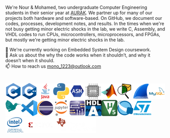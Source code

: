 We're Nour & Mohamed, two undergraduate Computer Engineering students in their senior year at [AURAK](https://aurak.ac.ae/). We partner up for many of our projects both hardware and software-based. On GitHub, we document our codes, processes, development notes, and results. In the times when we're not busy getting minor electric shocks in the lab, we write C, Assembly, and VHDL codes to run CPUs, microcontrollers, microprocessors, and FPGAs, but mostly we're getting minor electric shocks in the lab.  

🔭 We're currently working on Embedded System Design coursework.  
💬 Ask us about the why the code works when it shouldn’t, and why it doesn’t when it should.  
📫 How to reach us mono_1223@outlook.com

#

<img height="50" src="https://github.com/MONO-1223/.github/blob/main/profile/icons/c.png"><img height="50" src="https://github.com/MONO-1223/.github/blob/main/profile/icons/c%2B%2B.png"><img height="50" src="https://github.com/MONO-1223/.github/blob/main/profile/icons/java.png"><img height="50" src="https://github.com/MONO-1223/.github/blob/main/profile/icons/python.png"><img height="50" src="https://github.com/MONO-1223/.github/blob/main/profile/icons/assembly.png"><img height="50" src="https://github.com/MONO-1223/.github/blob/main/profile/icons/vhdl.png"><img height="50" src="https://github.com/MONO-1223/.github/blob/main/profile/icons/matlab.png"><img height="50" src="https://github.com/MONO-1223/.github/blob/main/profile/icons/Cisco-Packet-Tracer.png">
<img height="50" src="https://github.com/MONO-1223/.github/blob/main/profile/icons/wireshark.png"><img height="50" src="https://github.com/MONO-1223/.github/blob/main/profile/icons/mysql.png"><img height="50" src="https://github.com/MONO-1223/.github/blob/main/profile/icons/latex.png"><img height="50" src="https://github.com/MONO-1223/.github/blob/main/profile/icons/visual_studio_code.png"><img height="50" src="https://github.com/MONO-1223/.github/blob/main/profile/icons/eclipse.png"><img height="50" src="https://github.com/MONO-1223/.github/blob/main/profile/icons/jupyter_notebook.png"><img height="50" src="https://github.com/MONO-1223/.github/blob/main/profile/icons/multisim.png"><img height="50" src="https://github.com/MONO-1223/.github/blob/main/profile/icons/active-hdl.png"><img height="50" src="https://github.com/MONO-1223/.github/blob/main/profile/icons/keil.png"><img height="50" src="https://github.com/MONO-1223/.github/blob/main/profile/icons/quartus.png"><img height="50" src="https://github.com/MONO-1223/.github/blob/main/profile/icons/stm.png"><img height="50" src="https://github.com/MONO-1223/.github/blob/main/profile/icons/altera.png"><img height="50" src="https://github.com/MONO-1223/.github/blob/main/profile/icons/xilinx.png"><img height="50" src="https://github.com/MONO-1223/.github/blob/main/profile/icons/texasinstruments.png">
